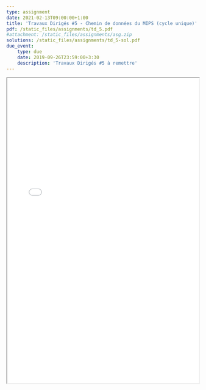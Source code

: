```yaml
---
type: assignment
date: 2021-02-13T09:00:00+1:00
title: 'Travaux Dirigés #5 - Chemin de données du MIPS (cycle unique)'
pdf: /static_files/assignments/td_5.pdf
#attachment: /static_files/assignments/asg.zip
solutions: /static_files/assignments/td_5-sol.pdf
due_event:
    type: due
    date: 2019-09-26T23:59:00+3:30
    description: 'Travaux Dirigés #5 à remettre'
---
```

<iframe src="{{ page.pdf | prepend: site.baseurl | prepend : site.url}}" width="100%" height="800em"></iframe>
